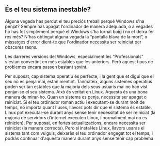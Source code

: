 <?php require("../../entete.php"); ?> <?php require("../../base.php"); ?>

<div id="corps">

<h2>És el teu sistema inestable?</h2>

<p>Alguna vegada has perdut el teu preciós treball perquè Windows s'ha 
penjat? Sempre has apagat l'ordinador de manera adequada, o a vegades ho 
has fet simplement perquè el Windows s'ha tornat boig i no et deixa fer 
res més? N'has obtingut alguna vegada la “pantalla blava de la mort”, o 
missatges d'error dient-te que l'ordinador necessita ser reiniciat per 
obscures raons.</p>

<p>Les darreres versions del Windows, especialment les “Professionals” 
s'estan convertint en més estables que les anteriors. Però aquest tipus 
de problemes encara passen bastant sovint.</p>

<p>Per suposat, cap sistema operatiu és perfecte, i la gent que et digui 
que el seu no es penja mai, estan mentint. Tanmateix, alguns sistemes 
operatius poden ser tan estables que la majoria dels seus usuaris mai no 
han vist penjar-se el seu sistema. Això és veritat en Linux. Aquesta és 
una bona manera de mirar-ho. Quan un sistema es penja, necessita ser 
apagat o reiniciat. Si el teu ordinador roman actiu i executant-se 
durant molt de temps, no importa quant l'uses, llavors pots dir que el 
sistema és estable. Linux pot executar-se durant anys sense tenir 
necessitat de ser reiniciat (la majoria de servidors d'internet executen 
Linux, i normalment mai no es reinicien). Per suposat, en fortes 
actualitzacions, encara necessita ser reiniciat (la manera correcta). 
Però si instal·les Linux, llavors usaràs el sistema tant com vulguis, 
deixaràs el teu ordinador engegat tot el temps, i podràs continuar 
d'aquesta manera durant anys sense tenir cap problema.</p>


</div>


